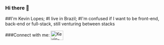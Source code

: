 ### Hi there 👋
##I'm Kevin Lopes;
#I live in Brazil;
#I'm confused if I want to be front-end, back-end or full-stack, still venturing between stacks

###Connect with me:
<a href="https://www.linkedin.com/in/k%C3%A9vin-lopes-b293831a9/" target="_blank">
<img src="https://www.linkedin.com/in/k%C3%A9vin-lopes-b293831a9/" align="center" alt="Kevin-Linkedin" width="40px" height="30px"/>
</a>

<!--
**Kev1nLopes/Kev1nLopes** is a ✨ _special_ ✨ repository because its `README.md` (this file) appears on your GitHub profile.

Here are some ideas to get you started:

- 🔭 I’m currently working on ...
- 🌱 I’m currently learning ...
- 👯 I’m looking to collaborate on ...
- 🤔 I’m looking for help with ...
- 💬 Ask me about ...
- 📫 How to reach me: ...
- 😄 Pronouns: ...
- ⚡ Fun fact: ...
-->
